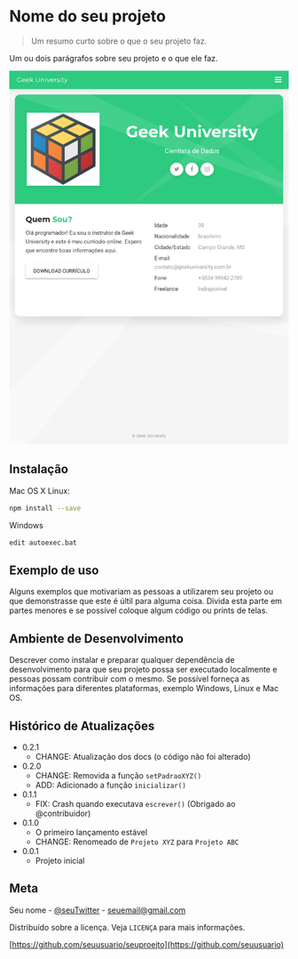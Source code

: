# Nome do seu projeto
> Um resumo curto sobre o que o seu projeto faz.

Um ou dois parágrafos sobre seu projeto e o que ele faz.

![Projeto da Geek University](pag.png)

## Instalação

Mac OS X Linux:

```sh
npm install --save
```

Windows

```sh
edit autoexec.bat
```

## Exemplo de uso
Alguns exemplos que motivariam as pessoas a utilizarem seu projeto ou que demonstrasse que este é últil para alguma coisa. Divida esta parte em partes menores e se possível coloque algum código ou prints de telas.

## Ambiente de Desenvolvimento
Descrever como instalar e preparar qualquer dependência de desenvolvimento para que seu projeto possa ser executado localmente e pessoas possam contribuir com o mesmo. Se possível forneça as informações para diferentes plataformas, exemplo Windows, Linux e Mac OS.

## Histórico de Atualizações

* 0.2.1
    * CHANGE: Atualização dos docs (o código não foi alterado)
* 0.2.0
    * CHANGE: Removida a função `setPadraoXYZ()`
    * ADD: Adicionado a função `inicializar()`
* 0.1.1
    * FIX: Crash quando executava `escrever()` (Obrigado ao @contribuidor)
* 0.1.0
    * O primeiro lançamento estável
    * CHANGE: Renomeado de `Projeto XYZ` para `Projeto ABC`
* 0.0.1
    * Projeto inicial

## Meta

Seu nome - [@seuTwitter](https://wwww.twitter.com) - seuemail@gmail.com

Distribuído sobre a licença. Veja `LICENÇA` para mais informações.

[https://github.com/seuusuario/seuproejto](https://github.com/seuusuario) 





